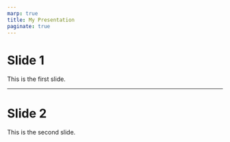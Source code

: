 ```yaml
---
marp: true
title: My Presentation
paginate: true
---
```


# Slide 1

This is the first slide.

---

# Slide 2

This is the second slide.